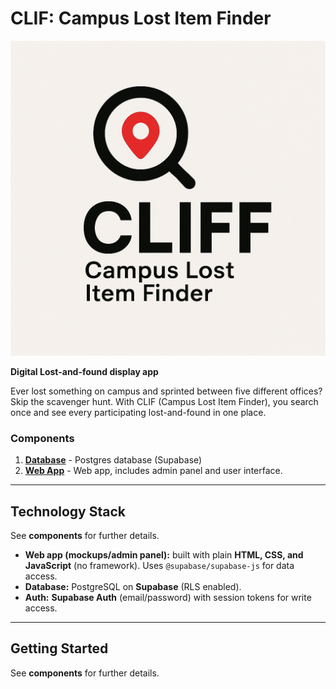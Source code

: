# CLIF: Campus Lost Item Finder

![LOGO](/logo.png)

**Digital Lost-and-found display app** 

Ever lost something on campus and sprinted between five different offices? Skip the scavenger hunt. With CLIF (Campus Lost Item Finder), you search once and see every participating lost-and-found in one place.

### Components

1. **[Database](./data/)** - Postgres database (Supabase)
2. **[Web App](./web/)** - Web app, includes admin panel and user interface. 

---
## Technology Stack


See **components** for further details.
- **Web app (mockups/admin panel):** built with plain **HTML, CSS, and JavaScript** (no framework). Uses `@supabase/supabase-js` for data access.
- **Database:** PostgreSQL on **Supabase** (RLS enabled). 
- **Auth:** **Supabase Auth** (email/password) with session tokens for write access.

---

## Getting Started
See  **components** for further details.